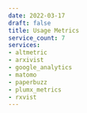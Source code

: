 ```yaml
---
date: 2022-03-17
draft: false
title: Usage Metrics
service_count: 7
services:
- altmetric
- arxivist
- google_analytics
- matomo
- paperbuzz
- plumx_metrics
- rxvist
---
```




